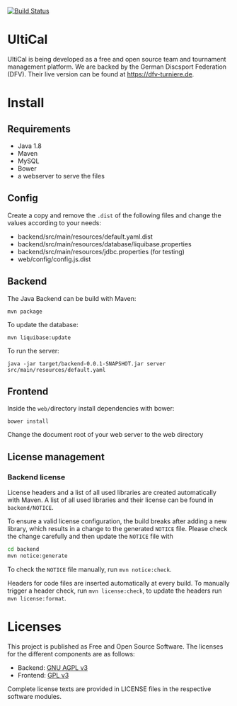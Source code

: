 [![Build Status](https://travis-ci.org/ultical/ultical.svg?branch=master)](https://travis-ci.org/ultical/ultical)
# UltiCal

UltiCal is being developed as a free and open source team and tournament management platform. We are backed by the German Discsport Federation (DFV). Their live version can be found at https://dfv-turniere.de.

# Install

## Requirements

* Java 1.8
* Maven
* MySQL
* Bower
* a webserver to serve the files

## Config

Create a copy and remove the `.dist` of the following files and change the values according to your needs:

* backend/src/main/resources/default.yaml.dist
* backend/src/main/resources/database/liquibase.properties
* backend/src/main/resources/jdbc.properties (for testing)
* web/config/config.js.dist

## Backend

The Java Backend can be build with Maven:

`mvn package`

To update the database:

`mvn liquibase:update`

To run the server:

`java -jar target/backend-0.0.1-SNAPSHOT.jar server src/main/resources/default.yaml`

## Frontend

Inside the `web/`directory install dependencies with bower:

`bower install`

Change the document root of your web server to the web directory

## License management

### Backend license

License headers and a list of all used libraries are created automatically with Maven. A list of all used libraries and their license can be found in `backend/NOTICE`.

To ensure a valid license configuration, the build breaks after adding a new library, which results in a change to the generated `NOTICE` file. Please check the change carefully and then update the `NOTICE` file with

```bash
cd backend
mvn notice:generate
```

To check the `NOTICE` file manually, run `mvn notice:check`.

Headers for code files are inserted automatically at every build. To manually trigger a header check, run `mvn license:check`, to update the headers run `mvn license:format`.

# Licenses

This project is published as Free and Open Source Software. The licenses for the different components are as follows:

* Backend: [GNU AGPL v3](http://www.gnu.org/licenses/agpl-3.0.html)
* Frontend: [GPL v3](http://www.gnu.org/licenses/gpl.html)

Complete license texts are provided in LICENSE files in the respective software modules.
